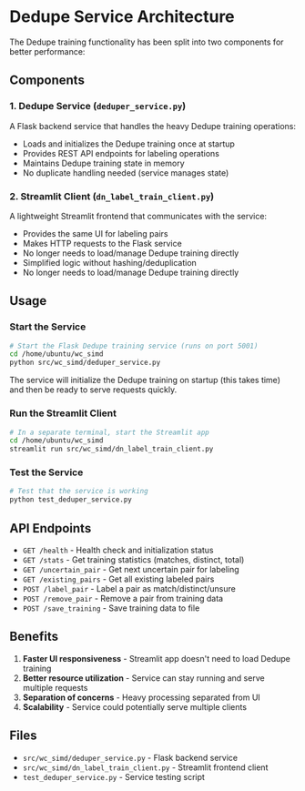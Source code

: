 # Dedupe Service Architecture

The Dedupe training functionality has been split into two components for better performance:

## Components

### 1. Dedupe Service (`deduper_service.py`)

A Flask backend service that handles the heavy Dedupe training operations:

- Loads and initializes the Dedupe training once at startup
- Provides REST API endpoints for labeling operations
- Maintains Dedupe training state in memory
- No duplicate handling needed (service manages state)

### 2. Streamlit Client (`dn_label_train_client.py`)

A lightweight Streamlit frontend that communicates with the service:

- Provides the same UI for labeling pairs
- Makes HTTP requests to the Flask service
- No longer needs to load/manage Dedupe training directly
- Simplified logic without hashing/deduplication
- No longer needs to load/manage Dedupe training directly

## Usage

### Start the Service

```bash
# Start the Flask Dedupe training service (runs on port 5001)
cd /home/ubuntu/wc_simd
python src/wc_simd/deduper_service.py
```

The service will initialize the Dedupe training on startup (this takes time) and then be ready to serve requests quickly.

### Run the Streamlit Client

```bash
# In a separate terminal, start the Streamlit app
cd /home/ubuntu/wc_simd
streamlit run src/wc_simd/dn_label_train_client.py
```

### Test the Service

```bash
# Test that the service is working
python test_deduper_service.py
```

## API Endpoints

- `GET /health` - Health check and initialization status
- `GET /stats` - Get training statistics (matches, distinct, total)
- `GET /uncertain_pair` - Get next uncertain pair for labeling
- `GET /existing_pairs` - Get all existing labeled pairs
- `POST /label_pair` - Label a pair as match/distinct/unsure
- `POST /remove_pair` - Remove a pair from training data
- `POST /save_training` - Save training data to file

## Benefits

1. **Faster UI responsiveness** - Streamlit app doesn't need to load Dedupe training
2. **Better resource utilization** - Service can stay running and serve multiple requests
3. **Separation of concerns** - Heavy processing separated from UI
4. **Scalability** - Service could potentially serve multiple clients

## Files

- `src/wc_simd/deduper_service.py` - Flask backend service
- `src/wc_simd/dn_label_train_client.py` - Streamlit frontend client  
- `test_deduper_service.py` - Service testing script
